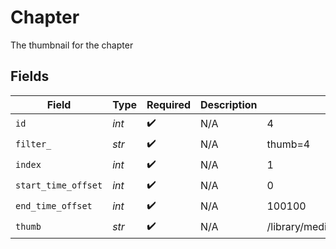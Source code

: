 # Chapter

The thumbnail for the chapter


## Fields

| Field                                | Type                                 | Required                             | Description                          | Example                              |
| ------------------------------------ | ------------------------------------ | ------------------------------------ | ------------------------------------ | ------------------------------------ |
| `id`                                 | *int*                                | :heavy_check_mark:                   | N/A                                  | 4                                    |
| `filter_`                            | *str*                                | :heavy_check_mark:                   | N/A                                  | thumb=4                              |
| `index`                              | *int*                                | :heavy_check_mark:                   | N/A                                  | 1                                    |
| `start_time_offset`                  | *int*                                | :heavy_check_mark:                   | N/A                                  | 0                                    |
| `end_time_offset`                    | *int*                                | :heavy_check_mark:                   | N/A                                  | 100100                               |
| `thumb`                              | *str*                                | :heavy_check_mark:                   | N/A                                  | /library/media/46883/chapterImages/1 |